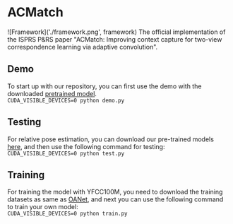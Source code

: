 # ACMatch
![Framework]('./framework.png', framework)
The official implementation of the ISPRS P&amp;RS paper "ACMatch: Improving context capture for two-view correspondence learning via adaptive convolution".

## Demo
To start up with our repository, you can first use the demo with the downloaded [pretrained model](https://drive.google.com/drive/folders/18TIQ3E_Vj95tF8u7wQECkTxX0wWjS6NB?usp=drive_link).  
  `CUDA_VISIBLE_DEVICES=0 python demo.py`

## Testing
For relative pose estimation, you can download our pre-trained models [here](https://drive.google.com/drive/folders/18TIQ3E_Vj95tF8u7wQECkTxX0wWjS6NB?usp=drive_link), and then use the following command for testing:  
  `CUDA_VISIBLE_DEVICES=0 python test.py`

## Training
For training the model with YFCC100M, you need to download the training datasets as same as [OANet](https://github.com/zjhthu/OANet), and next you can use the following command to train your own model:  
  `CUDA_VISIBLE_DEVICES=0 python train.py`

